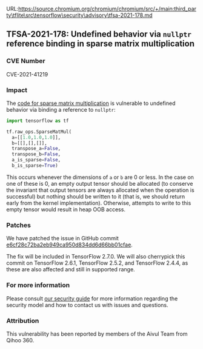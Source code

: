 URL:https://source.chromium.org/chromium/chromium/src/+/main:third_party\tflite\src\tensorflow\security\advisory\tfsa-2021-178.md
## TFSA-2021-178: Undefined behavior via `nullptr` reference binding in sparse matrix multiplication

### CVE Number
CVE-2021-41219

### Impact
The [code for sparse matrix multiplication](https://github.com/tensorflow/tensorflow/blob/8d72537c6abf5a44103b57b9c2e22c14f5f49698/tensorflow/core/kernels/sparse_matmul_op.cc#L954-L1086) is vulnerable to undefined behavior via binding a reference to `nullptr`:

```python
import tensorflow as tf

tf.raw_ops.SparseMatMul(
  a=[[1.0,1.0,1.0]],
  b=[[],[],[]],
  transpose_a=False,
  transpose_b=False,
  a_is_sparse=False,
  b_is_sparse=True)
```

This occurs whenever the dimensions of `a` or `b` are 0 or less. In the case on one of these is 0, an empty output tensor should be allocated (to conserve the invariant that output tensors are always allocated when the operation is successful) but nothing should be written to it (that is, we should return early from the kernel implementation). Otherwise, attempts to write to this empty tensor would result in heap OOB access.

### Patches
We have patched the issue in GitHub commit [e6cf28c72ba2eb949ca950d834dd6d66bb01cfae](https://github.com/tensorflow/tensorflow/commit/e6cf28c72ba2eb949ca950d834dd6d66bb01cfae).

The fix will be included in TensorFlow 2.7.0. We will also cherrypick this commit on TensorFlow 2.6.1, TensorFlow 2.5.2, and TensorFlow 2.4.4, as these are also affected and still in supported range.

### For more information
Please consult [our security guide](https://github.com/tensorflow/tensorflow/blob/master/SECURITY.md) for more information regarding the security model and how to contact us with issues and questions.

### Attribution
This vulnerability has been reported by members of the Aivul Team from Qihoo 360.
